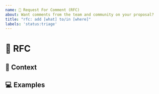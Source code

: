 ```yaml
---
name: 💬 Request For Comment (RFC)
about: Want comments from the team and community on your proposal?
title: "rfc: add [what] to/in [where]"
labels: 'status:triage'
---
```


<!---
Thanks for filing an issue 😄 ! Before you submit, please read the following:

Search open/closed issues before submitting. Someone may have created a similar RFC before.
-->

# 💬 RFC
<!--- Provide a detailed summary of the feature here -->

## 🔦 Context
<!--- What are you trying to accomplish? How has not having this feature affected you? -->
<!--- What alternatives have you considered? What are you trying to accomplish? -->
<!--- Providing context helps us come up with a solution that is most useful in the real world -->

## 💻 Examples
<!-- Examples help us understand the requested feature better -->
<!-- Attach screenshots or images if they would add detail to your request -->